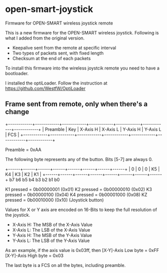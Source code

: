 # open-smart-joystick
Firmware for OPEN-SMART wireless joystick remote

This is a new firmware for the OPEN-SMART wireless joystick. Following is what I added from the original version.

* Keepalive sent from the remote at specific interval
* Two types of packets sent, with fixed length
* Checksum at the end of each packets

To install this firmware into the wireless joystcik remote you need to have a bootloader.<br>

I installed the optiLoader. Follow the instruction at https://github.com/WestfW/OptiLoader<br>

## Frame sent from remote, only when there's a change

+------------+------------+------------+------------+------------+------------+------------+
| Preamble   |    Key     |   X-Axis H |   X-Axis L |   Y-Axis H |   Y-Axis L |    FCS     |
+------------+------------+------------+------------+------------+------------+------------+

Preamble = 0xAA

The following byte represents any of the button. Bits [5-7] are always 0.

+------+------+------+------+------+------+------+------+
|  0   |  0   |  0   |  K5  |  K4  |  K3  |  K2  |  K1  |
+------+------+------+------+------+------+------+------+
   b7     b6     b5     b4     b3     b2     b1     b0

K1 pressed = 0b00000001 (0x01)
K2 pressed = 0b00000010 (0x02)
K3 pressed = 0b00000100 (0x04)
K4 pressed = 0b00001000 (0x08)
KZ pressed = 0b00010000 (0x10) (Joystick button)

Values for X or Y axis are encoded on 16-Bits to keep the full resolution of the joystick.

* X-Axis H: The MSB of the X-Axis Value
* X-Axis L: The LSB of the X-Axis Value
* Y-Axis H: The MSB of the Y-Axis Value
* Y-Axis L: The LSB of the Y-Axis Value

As an example, if the axis value is 0x03ff, then
[X-Y]-Axis Low  byte = 0xFF
[X-Y]-Axis High byte = 0x03

The last byte is a FCS on all the bytes, including preamble.
